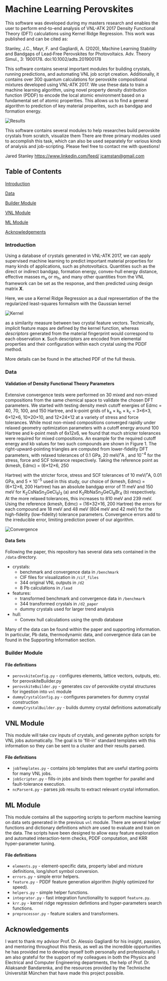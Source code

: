 # Machine Learning Perovskites

This software was developed during my masters research and enables the user to perform end-to-end analysis of VNL-ATK 2017 Density Functional Theory (DFT) calculations using Kernel Ridge Regression. This work was published and can be cited as:

Stanley, J.C., Mayr, F. and Gagliardi, A. (2020), Machine Learning Stability and Bandgaps of Lead‐Free Perovskites for Photovoltaics. Adv. Theory Simul., 3: 1900178. doi:10.1002/adts.201900178

This software contains several important modules for building crystals, running predictions, and automating VNL job script creation. Additionally, it contains over 300 quantum calculations for perovskite compositional mixtures developed using VNL-ATK 2017. We use these data to train a machine learning algorithm, using novel property density distribution function (PDDF) to encode the local atomic environment based on a fundamental set of atomic properities. This allows us to find a general algorithm to prediction of key material properites, such as bandgap and formation energy. 

![Results](https://github.com/jstanai/Machine-Learning-Perovskite-Properties-for-Photovoltaics/blob/master/images/Results.jpg "Key Results")

This software contains several modules to help researches build perovskite crystals from scratch, visualize them
There are three primary modules used to accomplish this task, which can also be used separately for various kinds of analysis and job-scripting. Please feel free to contact me with questions!

Jared Stanley
https://www.linkedin.com/feed/
jcamstan@gmail.com


## Table of Contents
[Introduction](#introduction)

[Data](#data)

[Builder Module](#builder-module)

[VNL Module](#vnl-module)

[ML Module](#ml-module)

[Acknowledgements](#acknowledgements)


### Introduction

Using a database of crystals generated in VNL-ATK 2017, we can apply supervised machine learning to predict important material properties for many kinds of applications, such as photovoltaics. Quantities such as the direct or indirect bandgap, formation energy, convex-hull energy distance, effective masses m<sub>e</sub> or m<sub>h</sub>, and many other quantities from the VNL framework can be set as the response, and then predicted using design matrix **X**.

Here, we use a Kernel Ridge Regression as a dual representation of the the regularized least-squares formalism with the Gaussian kernel

![Kernel](https://github.com/jstanai/Machine-Learning-Perovskite-Properties-for-Photovoltaics/blob/master/images/GaussianKernel.png "Gaussian Kernel")

as a similarity measure between two crystal feature vectors. Technically, implicit feature maps are defined by the kernel function, whereas *descriptors* generated from the material fingerprint would correspond to each observation **x**. Such descriptors are encoded from elemental properties and their configuration within each crystal using the PDDF method. 

More details can be found in the attached PDF of the full thesis.

### Data
#### Validation of Density Functional Theory Parameters

Extensive convergence tests were performed on 30 mixed and non-mixed compositions from
the same chemical space to validate the chosen DFT parameters. We started with testing
density mesh cutoff energies of Edmc = 40, 70, 100, and 150 Hartree, and k-point grids of
k<sub>a</sub> × k<sub>b</sub> × k<sub>c</sub> = 3×6×3, 6×12×6, 10×20×10, and 12×24×12 at a variety of stress and force
tolerances. While most non-mixed compositions converged rapidly under relaxed geometry optimization parameters with a cutoff energy around 100 Hartree and k-point mesh of
6x12x6, we found that much stricter tolerances were required for mixed compositions.
An example for the required cutoff energy and kb values for two such compounds are shown
in Figure 1. The right-upward-pointing triangles are computed from lower-fidelity DFT
parameters, with relaxed tolerances of 0.1 GPa, 20 meV/˚A , and 10<sup>−4</sup>
for the stress, force
and SCF tolerance respectively. Taking the reference point as (kmesh, Edmc) = (6×12×6, 250

Hartree) with the stricter force, stress and SCF tolerances of 10 meV/˚A, 0.01 GPa, and 5 ×
10<sup>−5</sup> used in this study, our choice of (kmesh, Edmc) = (6×12×6, 200 Hartree) has an absolute
bandgap error of 11 meV and 150 meV for K<sub>2</sub>CsNaSn<sub>3</sub>GeCl<sub>9</sub>I<sub>3</sub> (a) and K<sub>2</sub>RbNaSn<sub>3</sub>GeCl<sub>8</sub>Br<sub>4</sub>
(b) respectively. At the more relaxed tolerances, this increases to 810 meV and 239 meV.
Using the reference (kmesh, Edmc) = (16×32×16, 200 Hartree) the errors for each compound
are 18 meV and 48 meV (804 meV and 42 meV) for the high-fidelity (low-fidelity) tolerance
parameters. Convergence errors add to the irreducible error, limiting prediction power of
our algorithm.

![Convergence](https://github.com/jstanai/Machine-Learning-Perovskite-Properties-for-Photovoltaics/blob/master/images/Convergence.png "Convergence Testing")

#### Data Sets

Following the paper, this repository has several data sets contained in the `/data` directory. 

- crystals: 
  - benchmark and convergence data in `/benchmark`
  - CIF files for visualization in `/cif_files`
  - 344 original VNL outputs in `/d2`
  - 8 Pb calculations in `/lead`
- features:
  - transformed benchmark and convergence data in `/benchmark`
  - 344 transformed crystals in `/d2_paper`
  - dummy crystals used for larger trend analysis
- hull:
  - Convex hull calculations using the qmdb database

Many of the data can be found within the paper and supporting information. In particular, Pb data, thermodynamic data, and convergence data can be found in the Supporting Information section. 

### Builder Module

#### File definitions
- `perovskiteConfig.py` - configures elements, lattice vectors, outputs, etc. for perovskiteBuilder.py
- `perovskiteBuilder.py` - generates csv of perovskite crystal structures for ingestion into `vnl` module
- `dummyCrystalConfig.py` - configures parameters for dummy crystal construction
- `dummyCrystalBuilder.py` - builds dummy crystal definitions automatically

## VNL Module

This module will take csv inputs of crystals, and generate python scripts for VNL jobs automatically. The goal is to 'fill-in' standard templates with this information so they can be sent to a cluster and their results parsed. 

#### File definitions
- `jobTemplates.py` - contains job templates that are useful starting points for many VNL jobs. 
- `jobScripter.py` - fills-in jobs and binds them together for parallel and fault-tolerance execution.
- `ncParser4.py` - parses job results to extract relevant crystal information.

## ML Module

This module contains all the supporting scripts to perform machine learning on data sets generated in the previous `vnl` module. There are several helper functions and dictionary definitions which are used to evaluate and train on the data. The scripts have been designed to allow easy feature exploration and automated interaction-term checks, PDDF computation, and KRR hyper-parameter tuning. 

#### File definitions
- `elements.py` - element-specific data, property label and mixture definitions, long/short symbol conversion.
- `errors.py` - simple error helpers.
- `feature.py` - PDDF feature generation algorithm (highly optimized for speed).
- `helpers.py` - simple helper functions.
- `integrator.py` - fast integration functionality to support `feature.py`.
- `krr.py` - kernel ridge regression defintions and hyper-parameters search functions.
- `preprocessor.py` - feature scalers and transformers.

## Acknowledgements
I want to thank my advisor Prof. Dr. Alessio Gagliardi for his insight, passion, and
mentoring throughout this thesis, as well as the incredible opportunities he has
provided me to develop myself both personally and professionally. I am also
grateful for the support of my colleagues in both the Physics and Electrical and
Computer Engineering departments, the help of Prof. Dr. Aliaksandr Bandarenka,
and the resources provided by the Technische Universität München that have
made this project possible. 



